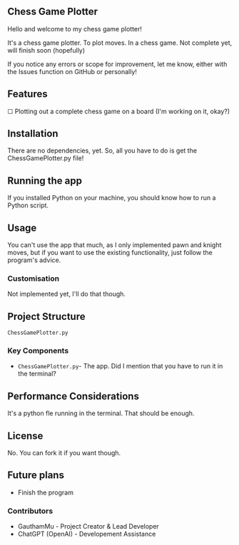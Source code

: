 ## Chess Game Plotter

Hello and welcome to my chess game plotter!

It's a chess game plotter. To plot moves. In a chess game. Not complete yet, will finish soon (hopefully)

If you notice any errors or scope for improvement, let me know, either with the Issues function on GitHub or personally!

## Features

☐ Plotting out a complete chess game on a board (I'm working on it, okay?)

## Installation

There are no dependencies, yet. So, all you have to do is get the ChessGamePlotter.py file!

## Running the app

If you installed Python on your machine, you should know how to run a Python script.

## Usage

You can't use the app that much, as I only implemented pawn and knight moves, but if you want to use the existing functionality, just follow the program's advice.

### Customisation

Not implemented yet, I'll do that though.

## Project Structure

```
ChessGamePlotter.py
```

### Key Components

- `ChessGamePlotter.py`- The app. Did I mention that you have to run it in the terminal?

## Performance Considerations

It's a python fle running in the terminal. That should be enough.

## License

No. You can fork it if you want though.

## Future plans

- Finish the program

### Contributors

- GauthamMu - Project Creator & Lead Developer
- ChatGPT (OpenAI) - Developement Assistance
